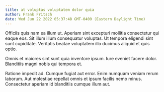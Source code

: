 ```yaml
---
title: at voluptas voluptatem dolor quia
author: Frank Fritsch
date: Wed Jun 22 2022 05:37:48 GMT-0400 (Eastern Daylight Time)
---
```

Officiis quis nam ea illum ut. Aperiam sint excepturi mollitia consectetur qui eaque eos. Sit illum illum consequatur voluptas. Ut tempora eligendi sint sunt cupiditate. Veritatis beatae voluptatem illo ducimus aliquid et quis optio.

 Omnis et maiores sint sunt quia inventore ipsum. Iure eveniet facere dolor. Blanditiis magni nobis qui tempora et.

 Ratione impedit ad. Cumque fugiat aut error. Enim numquam veniam rerum laborum. Aut molestiae repellat omnis et ipsum facilis nemo minus. Consectetur aperiam id blanditiis cumque illum aut.